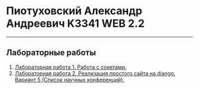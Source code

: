 # Пиотуховский Александр Андреевич K3341 WEB 2.2

---

## **Лабораторные работы**

1. [Лабораторная работа 1. Работа с сокетами.](lab1)
2. [Лабораторная работа 2. Реализация простого сайта на django. Вариант 5 (Список научных конференций).](lab2)
